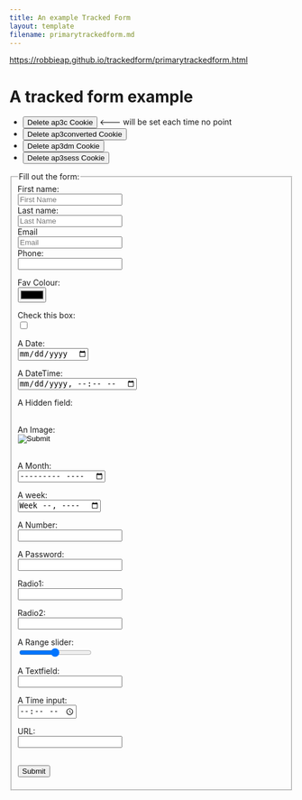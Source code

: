 ```yaml
---
title: An example Tracked Form
layout: template
filename: primarytrackedform.md
--- 
```

<!-- Autopilot robert capture code -->
<script>
	window.ap3c = window.ap3c || {};
	var ap3c = window.ap3c;
	ap3c.cmd = ap3c.cmd || [];
	ap3c.cmd.push(function() {
		ap3c.init('YdOVzkqoVlq0G5Pscm9iZXJ0', 'https://capture-api-master.stgautopilotapp.com/');
		ap3c.track({v: 0});
	});
	var s, t; s = document.createElement('script'); s.type = 'text/javascript'; s.src = "https://static.ap3stg.com/capture/master/capture.js";
	t = document.getElementsByTagName('script')[0]; t.parentNode.insertBefore(s, t);
</script>

<script>
let delete_cookie = function(name) {
    document.cookie = name +'=; Path=/; Expires=Thu, 01 Jan 1970 00:00:01 GMT;';
	console.log("Deleted ", name, "cookie");
};
</script>


https://robbieap.github.io/trackedform/primarytrackedform.html
# A tracked form example

* <button onclick="delete_cookie('ap3c')">Delete ap3c Cookie</button> <--- will be set each time no point
* <button onclick="delete_cookie('ap3converted')">Delete ap3converted Cookie</button>
* <button onclick="delete_cookie('ap3dm')">Delete ap3dm Cookie</button>
* <button onclick="delete_cookie('ap3sess')">Delete ap3sess Cookie</button>




<fieldset>
    <legend>Fill out the form:</legend>
<form action="">
  <label for="fname">First name:</label><br>
  <input type="text" id="fname" name="fname" placeholder="First Name"><br>
  <label for="lname">Last name:</label><br>
  <input type="text" id="lname" name="lname" placeholder="Last Name"><br>
  <label for="email">Email</label><br>
  <input type="email" id="email" name="email" placeholder="Email"><br>
  <label for="phone">Phone:</label><br>
  <input type="tel"><br>

  <label for="color">Fav Colour:</label><br>
  <input type="color" id="color" name="color"><br>

  <label for="checkbox">Check this box:</label><br>
  <input type="checkbox" id="checkbox" name="checkbox"><br>

<label for="date">A Date:</label><br>
<input type="date" id="date" name="date"><br>

<label for="datetime">A DateTime:</label><br>
<input type="datetime-local" id="datetime" name="datetime"><br>

<label for="hidden">A Hidden field:</label><br>
<input type="hidden" id="hidden" name="hidden" value="hiddenvalue"><br>

<label for="image">An Image:</label><br>
<input type="image" id="image" name="image"><br><br>



<label for="month">A Month:</label><br>
<input type="month" id="month" name="month"><br>

<label for="week">A week:</label><br>
<input type="week" name="week" id="week"><br>

<label for="number">A Number:</label><br>
<input type="number" id="number" name="number"><br>

<label for="password">A Password:</label><br>
<input type="password" id="password" name="password"><br>

<label for="radio1">Radio1:</label><br>
<input type="radio1" id="radio1" name="radio"><br>

<label for="radio2">Radio2:</label><br>
<input type="radio2" id="radio2" name="radio"><br>

<label for="range">A Range slider:</label><br>
<input type="range" id="range" name="range"><br>

<label for="text">A Textfield:</label><br>
<input type="text" id="text" name="text"><br>

<label for="time">A Time input:</label><br>
<input type="time" id="time" name="time"><br>

<label for="url">URL:</label><br>
<input type="url" id="url" name="url"><br><br>
 
  <input type="submit" value="Submit">
</form> 

</fieldset>


